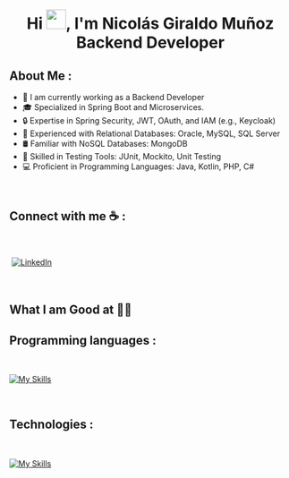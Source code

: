 <div align="center" width="50">
   
</div>
<h1 align="center">Hi <img src="https://media.giphy.com/media/hvRJCLFzcasrR4ia7z/giphy.gif" width="35">, I'm Nicolás Giraldo Muñoz Backend Developer</h1>


## About Me :

- 🏢 I am currently working as a Backend Developer
- 🎓 Specialized in Spring Boot and Microservices.
- 🔒 Expertise in Spring Security, JWT, OAuth, and IAM (e.g., Keycloak)
- 💾 Experienced with Relational Databases: Oracle, MySQL, SQL Server
- 🛢️ Familiar with NoSQL Databases: MongoDB
- 🧪 Skilled in Testing Tools: JUnit, Mockito, Unit Testing
- 💻 Proficient in Programming Languages: Java, Kotlin, PHP, C#

<br>

## Connect with me ☕ :

<br>

[<img src="https://img.icons8.com/fluency/48/000000/linkedin.png" alt="LinkedIn" style="vertical-align:top; margin:4px">](https://www.linkedin.com/in/nicol%C3%A1s-giraldo-mu%C3%B1oz-182b33262/)


<br>

## What I am Good at 🧑‍💻 

## Programming languages :

<br>

[![My Skills](https://skillicons.dev/icons?i=java,kotlin,css,html,php,cs&theme=light)](https://skillicons.dev)

<br>

## Technologies :

<br>

[![My Skills](https://skillicons.dev/icons?i=github,mysql,mongo,spring,figma&theme=light)](https://skillicons.dev)

<br>


